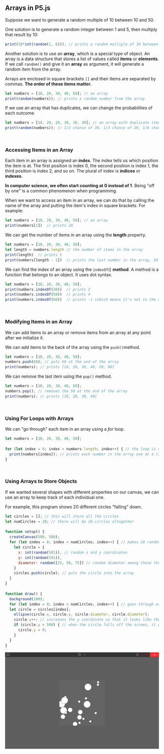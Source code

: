 ## Arrays in P5.js

Suppose we want to generate a random multiple of 10 between 10 and 50.

One solution is to generate a random integer between 1 and 5, then multiply that result by 10:

```js
print(10*int(random(1, 6))); // prints a random multiple of 10 between 1 and 50
```

Another solution is to use an **array**, which is a special type of object. An array is a data structure that stores a list of values called **items** or **elements**. If we call `random()` and give it an **array** as argument, it will generate a random item from the array.

Arrays are enclosed in square brackets `[]` and their items are separated by commas. **The order of these items matter.**

```js
let numbers = [10, 20, 30, 40, 50]; // an array
print(random(numbers)); // prints a random number from the array
```

If we use an array that has duplicates, we can change the probabilities of each outcome.

```js
let numbers = [10, 20, 20, 30, 30, 30]; // an array with duplicate items
print(random(numbers)); // 1/2 chance of 30, 1/3 chance of 20, 1/6 chance of 10
```

 

### Accessing Items in an Array

Each item in an array is assigned an **index**. The index tells us which position the item is at. The first position is index 0, the second position is index 1, the third position is index 2, and so on. The plural of index is **indices** or **indexes**.

**In computer science, we often start counting at 0 instead of 1**. Being "off by one" is a common phenomenon when programming.

When we want to access an item in an array, we can do that by calling the name of the array and putting the item's index in square brackets. For example:

```js
let numbers = [10, 20, 30, 40, 50]; // an array
print(numbers[1])  // prints 20
```

We can get the number of items in an array using the **length** property.

```js
let numbers = [10, 20, 30, 40, 50]; 
let length = numbers.length // the number of items in the array
print(length)  // prints 5
print(numbers[length - 1])  // prints the last number in the array, 50
```

We can find the index of an array using the `indexOf`() **method**. A method is a function that belongs to an object. It uses dot syntax.

```js
let numbers = [10, 20, 30, 40, 50]; 
print(numbers.indexOf(30))  // prints 2
print(numbers.indexOf(50))  // prints 4
print(numbers.indexOf(60))  // prints -1 (which means it's not in the array)
```

 

### Modifying Items in an Array

We can add items to an array or remove items from an array at any point after we initialize it. 

We can add items to the back of the array using the `push()`method. 

```js
let numbers = [10, 20, 30, 40, 50]; 
numbers.push(60); // puts 60 at the end of the array
print(numbers); // prints [10, 20, 30, 40, 50, 60]
```

We can remove the last item using the `pop()` method.

```js
let numbers = [10, 20, 30, 40, 50]; 
numbers.pop(); // removes the 50 at the end of the array
print(numbers); // prints [10, 20, 30, 40]
```

  

### Using For Loops with Arrays

We can "go through" each item in an array using a *for* loop.

```js
let numbers = [10, 20, 30, 40, 50]; 

for (let index = 0; index < numbers.length; index++) { // the loop is executed once per index
  print(numbers[index]); // prints each number in the array one at a time
}
```

 

### Using Arrays to Store Objects

If we wanted several shapes with different properties on our canvas, we can use an array to keep track of each individual one.

For example, this program shows 20 different circles "falling" down.

```js
let circles = []; // this will store all the circles
let numCircles = 20; // there will be 20 circles altogether

function setup() {
  createCanvas(500, 500);
  for (let index = 0; index < numCircles; index++) { // makes 20 random circles
    let circle = {
      x: int(random(501)), // random x and y coordinates
      y: int(random(501)),
      diameter: random([25, 50, 75]) // random diameter among these three numbers
    }
    circles.push(circle); // puts the circle into the array
  }
}

function draw() {
  background(100);
  for (let index = 0; index < numCircles; index++) { // goes through each of the 20 circles
  let circle = circles[index];
    ellipse(circle.x, circle.y, circle.diameter, circle.diameter); 
    circle.y++; // increases the y coordinate so that it looks like the circle is falling
    if (circle.y > 500) { // when the circle falls off the screen, it goes back to the top
      circle.y = 0;
    }
  }
}
```
![](../Images/Falling_Circles.png)

